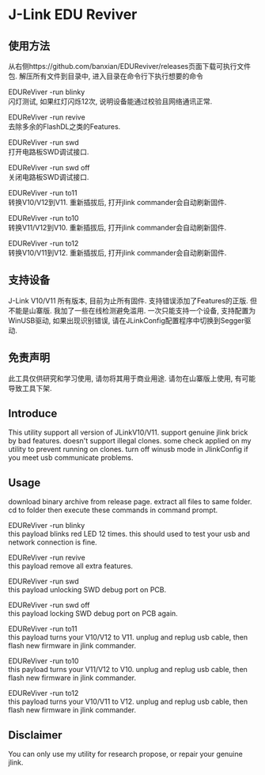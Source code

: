 J-Link EDU Reviver
==================

使用方法
--------
从右侧https://github.com/banxian/EDUReviver/releases页面下载可执行文件包.
解压所有文件到目录中, 进入目录在命令行下执行想要的命令

EDUReViver -run blinky  
闪灯测试, 如果红灯闪烁12次, 说明设备能通过校验且网络通讯正常.  

EDUReViver -run revive  
去除多余的FlashDL之类的Features.  

EDUReViver -run swd  
打开电路板SWD调试接口.  

EDUReViver -run swd off  
关闭电路板SWD调试接口.  

EDUReViver -run to11  
转换V10/V12到V11. 重新插拔后, 打开jlink commander会自动刷新固件.  

EDUReViver -run to10  
转换V11/V12到V10. 重新插拔后, 打开jlink commander会自动刷新固件.  

EDUReViver -run to12  
转换V10/V11到V12. 重新插拔后, 打开jlink commander会自动刷新固件.  

支持设备
--------
J-Link V10/V11 所有版本, 目前为止所有固件. 支持错误添加了Features的正版. 但不能是山寨版. 我加了一些在线检测避免滥用.
一次只能支持一个设备, 支持配置为WinUSB驱动, 如果出现识别错误, 请在JLinkConfig配置程序中切换到Segger驱动.

免责声明
--------
此工具仅供研究和学习使用, 请勿将其用于商业用途. 请勿在山寨版上使用, 有可能导致工具下架.


Introduce
---------
This utility support all version of JLinkV10/V11. support genuine jlink brick by bad features.
doesn't support illegal clones. some check applied on my utility to prevent running on clones.
turn off winusb mode in JlinkConfig if you meet usb communicate problems.

Usage
--------
download binary archive from release page. extract all files to same folder.
cd to folder then execute these commands in command prompt.

EDUReViver -run blinky  
this payload blinks red LED 12 times. this should used to test your usb and network connection is fine.  
  
EDUReViver -run revive  
this payload remove all extra features.  

EDUReViver -run swd  
this payload unlocking SWD debug port on PCB.  

EDUReViver -run swd off  
this payload locking SWD debug port on PCB again.  

EDUReViver -run to11  
this payload turns your V10/V12 to V11. unplug and replug usb cable, then flash new firmware in jlink commander.  

EDUReViver -run to10  
this payload turns your V11/V12 to V10. unplug and replug usb cable, then flash new firmware in jlink commander.  

EDUReViver -run to12  
this payload turns your V10/V11 to V12. unplug and replug usb cable, then flash new firmware in jlink commander.  

Disclaimer
----------
You can only use my utility for research propose, or repair your genuine jlink.